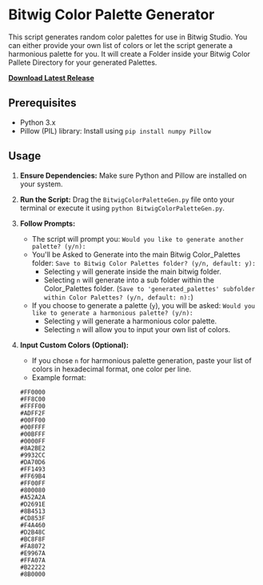 # Bitwig Color Palette Generator

This script generates random color palettes for use in Bitwig Studio. You can either provide your own list of colors or let the script generate a harmonious palette for you.
It will create a Folder inside your Bitwig Color Pallete Directory for your generated Palettes.

[**Download Latest Release**](https://github.com/DerpcatMusic/bitwigcolorpalletegen/releases/latest/download/BitwigColorPaletteGen.py)

## Prerequisites

* Python 3.x
* Pillow (PIL) library: Install using `pip install numpy Pillow`

## Usage

1.  **Ensure Dependencies:** Make sure Python and Pillow are installed on your system.
2.  **Run the Script:** Drag the `BitwigColorPaletteGen.py` file onto your terminal or execute it using `python BitwigColorPaletteGen.py`.
3.  **Follow Prompts:**
    * The script will prompt you: `Would you like to generate another palette? (y/n):`
    * You'll be Asked to Generate into the main Bitwig Color_Palettes folder: `Save to Bitwig Color Palettes folder? (y/n, default: y):`
      * Selecting `y` will generate inside the main bitwig folder.
      * Selecting `n` will generate into a sub folder within the Color_Palettes folder. (`Save to 'generated_palettes' subfolder within Color Palettes? (y/n, default: n):`)
    * If you choose to generate a palette (`y`), you will be asked: `Would you like to generate a harmonious palette? (y/n):`
        * Selecting `y` will generate a harmonious color palette.
        * Selecting `n` will allow you to input your own list of colors.
4.  **Input Custom Colors (Optional):**
    * If you chose `n` for harmonious palette generation, paste your list of colors in hexadecimal format, one color per line.
    * Example format:

    ```
    #FF0000
    #FF8C00
    #FFFF00
    #ADFF2F
    #00FF00
    #00FFFF
    #00BFFF
    #0000FF
    #8A2BE2
    #9932CC
    #DA70D6
    #FF1493
    #FF69B4
    #FF00FF
    #800080
    #A52A2A
    #D2691E
    #8B4513
    #CD853F
    #F4A460
    #D2B48C
    #BC8F8F
    #FA8072
    #E9967A
    #FFA07A
    #B22222
    #8B0000
    ```
